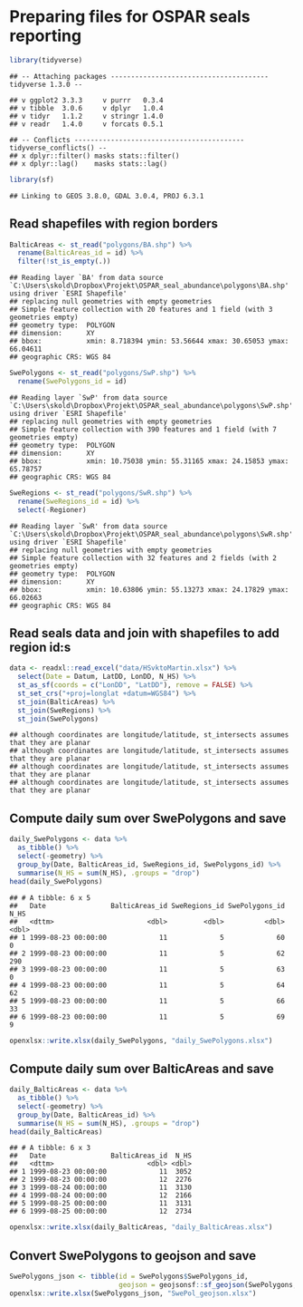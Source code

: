 Preparing files for OSPAR seals reporting
================

``` r
library(tidyverse)
```

    ## -- Attaching packages --------------------------------------- tidyverse 1.3.0 --

    ## v ggplot2 3.3.3     v purrr   0.3.4
    ## v tibble  3.0.6     v dplyr   1.0.4
    ## v tidyr   1.1.2     v stringr 1.4.0
    ## v readr   1.4.0     v forcats 0.5.1

    ## -- Conflicts ------------------------------------------ tidyverse_conflicts() --
    ## x dplyr::filter() masks stats::filter()
    ## x dplyr::lag()    masks stats::lag()

``` r
library(sf)
```

    ## Linking to GEOS 3.8.0, GDAL 3.0.4, PROJ 6.3.1

## Read shapefiles with region borders

``` r
BalticAreas <- st_read("polygons/BA.shp") %>% 
  rename(BalticAreas_id = id) %>% 
  filter(!st_is_empty(.))
```

    ## Reading layer `BA' from data source `C:\Users\skold\Dropbox\Projekt\OSPAR_seal_abundance\polygons\BA.shp' using driver `ESRI Shapefile'
    ## replacing null geometries with empty geometries
    ## Simple feature collection with 20 features and 1 field (with 3 geometries empty)
    ## geometry type:  POLYGON
    ## dimension:      XY
    ## bbox:           xmin: 8.718394 ymin: 53.56644 xmax: 30.65053 ymax: 66.04611
    ## geographic CRS: WGS 84

``` r
SwePolygons <- st_read("polygons/SwP.shp") %>% 
  rename(SwePolygons_id = id)
```

    ## Reading layer `SwP' from data source `C:\Users\skold\Dropbox\Projekt\OSPAR_seal_abundance\polygons\SwP.shp' using driver `ESRI Shapefile'
    ## replacing null geometries with empty geometries
    ## Simple feature collection with 390 features and 1 field (with 7 geometries empty)
    ## geometry type:  POLYGON
    ## dimension:      XY
    ## bbox:           xmin: 10.75038 ymin: 55.31165 xmax: 24.15853 ymax: 65.78757
    ## geographic CRS: WGS 84

``` r
SweRegions <- st_read("polygons/SwR.shp") %>% 
  rename(SweRegions_id = id) %>% 
  select(-Regioner)
```

    ## Reading layer `SwR' from data source `C:\Users\skold\Dropbox\Projekt\OSPAR_seal_abundance\polygons\SwR.shp' using driver `ESRI Shapefile'
    ## replacing null geometries with empty geometries
    ## Simple feature collection with 32 features and 2 fields (with 2 geometries empty)
    ## geometry type:  POLYGON
    ## dimension:      XY
    ## bbox:           xmin: 10.63806 ymin: 55.13273 xmax: 24.17829 ymax: 66.02663
    ## geographic CRS: WGS 84

## Read seals data and join with shapefiles to add region id:s

``` r
data <- readxl::read_excel("data/HSvktoMartin.xlsx") %>% 
  select(Date = Datum, LatDD, LonDD, N_HS) %>% 
  st_as_sf(coords = c("LonDD", "LatDD"), remove = FALSE) %>% 
  st_set_crs("+proj=longlat +datum=WGS84") %>% 
  st_join(BalticAreas) %>% 
  st_join(SweRegions) %>% 
  st_join(SwePolygons)
```

    ## although coordinates are longitude/latitude, st_intersects assumes that they are planar
    ## although coordinates are longitude/latitude, st_intersects assumes that they are planar
    ## although coordinates are longitude/latitude, st_intersects assumes that they are planar
    ## although coordinates are longitude/latitude, st_intersects assumes that they are planar

## Compute daily sum over SwePolygons and save

``` r
daily_SwePolygons <- data %>% 
  as_tibble() %>% 
  select(-geometry) %>% 
  group_by(Date, BalticAreas_id, SweRegions_id, SwePolygons_id) %>% 
  summarise(N_HS = sum(N_HS), .groups = "drop")
head(daily_SwePolygons)
```

    ## # A tibble: 6 x 5
    ##   Date                BalticAreas_id SweRegions_id SwePolygons_id  N_HS
    ##   <dttm>                       <dbl>         <dbl>          <dbl> <dbl>
    ## 1 1999-08-23 00:00:00             11             5             60     0
    ## 2 1999-08-23 00:00:00             11             5             62   290
    ## 3 1999-08-23 00:00:00             11             5             63     0
    ## 4 1999-08-23 00:00:00             11             5             64    62
    ## 5 1999-08-23 00:00:00             11             5             66    33
    ## 6 1999-08-23 00:00:00             11             5             69     9

``` r
openxlsx::write.xlsx(daily_SwePolygons, "daily_SwePolygons.xlsx")
```

## Compute daily sum over BalticAreas and save

``` r
daily_BalticAreas <- data %>% 
  as_tibble() %>% 
  select(-geometry) %>% 
  group_by(Date, BalticAreas_id) %>% 
  summarise(N_HS = sum(N_HS), .groups = "drop")
head(daily_BalticAreas)
```

    ## # A tibble: 6 x 3
    ##   Date                BalticAreas_id  N_HS
    ##   <dttm>                       <dbl> <dbl>
    ## 1 1999-08-23 00:00:00             11  3052
    ## 2 1999-08-23 00:00:00             12  2276
    ## 3 1999-08-24 00:00:00             11  3130
    ## 4 1999-08-24 00:00:00             12  2166
    ## 5 1999-08-25 00:00:00             11  3131
    ## 6 1999-08-25 00:00:00             12  2734

``` r
openxlsx::write.xlsx(daily_BalticAreas, "daily_BalticAreas.xlsx")
```

## Convert SwePolygons to geojson and save

``` r
SwePolygons_json <- tibble(id = SwePolygons$SwePolygons_id, 
                           geojson = geojsonsf::sf_geojson(SwePolygons, atomise = TRUE))
openxlsx::write.xlsx(SwePolygons_json, "SwePol_geojson.xlsx")
```
